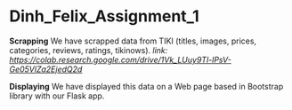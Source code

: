 # Dinh_Felix_Assignment_1

**Scrapping**
We have scrapped data from TIKI (titles, images, prices, categories, reviews, ratings, tikinows).
*link: https://colab.research.google.com/drive/1Vk_LUuy9Tl-lPsV-Ge05VlZa2EjedQ2d*

**Displaying**
We have displayed this data on a Web page based in Bootstrap library with our Flask app.
